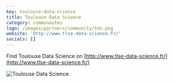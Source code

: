 ```yaml
---
key: toulouse-data-science
title: Toulouse Data Science
category: communautes
logo: /images/partners/community/tds.png
website: 'http://www.tlse-data-science.fr/'
socials: []
---
```


Find Toulouse Data Science on [http://www.tlse-data-science.fr/](http://www.tlse-data-science.fr/)

![Toulouse Data Science](/images/partners/community/tds.png)
